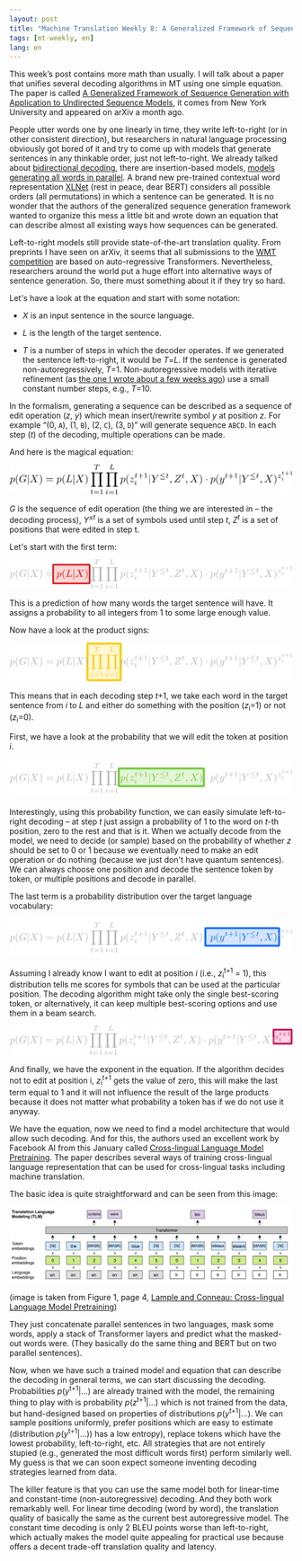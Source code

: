 ```yaml
---
layout: post
title: "Machine Translation Weekly 8: A Generalized Framework of Sequence Generation"
tags: [mt-weekly, en]
lang: en
---
```


This week’s post contains more math than usually. I will talk about a paper
that unifies several decoding algorithms in MT using one simple equation. The
paper is called [A Generalized Framework of Sequence Generation with
Application to Undirected Sequence
Models](https://arxiv.org/pdf/1905.12790.pdf), it comes from New York
University and appeared on arXiv a month ago.

People utter words one by one linearly in time, they write left-to-right (or in
other consistent direction), but researchers in natural language processing
obviously got bored of it and try to come up with models that generate
sentences in any thinkable order, just not left-to-right. We already talked
about [bidirectional
decoding](/2019/04/23/MT-Weekly-Bidirectional-Decoding.html), there are
insertion-based models, [models generating all words in
parallel](/2019/05/17/MT-Weekly-Constant-Time-MT.html). A brand new pre-trained
contextual word representation [XLNet](https://arxiv.org/pdf/1906.08237.pdf)
(rest in peace, dear BERT) considers all possible orders (all permutations) in
which a sentence can be generated. It is no wonder that the authors of the
generalized sequence generation framework wanted to organize this mess a little
bit and wrote down an equation that can describe almost all existing ways how
sequences can be generated.

Left-to-right models still provide state-of-the-art translation quality. From
preprints I have seen on arXiv, it seems that all submissions to the [WMT
competition](http://www.statmt.org/wmt19/) are based on auto-regressive
Transformers. Nevertheless, researchers around the world put a huge effort into
alternative ways of sentence generation. So, there must something about it if
they try so hard.

Let's have a look at the equation and start with some notation:

* _X_ is an input sentence in the source language.

* _L_ is the length of the target sentence.

* _T_ is a number of steps in which the decoder operates. If we generated the
  sentence left-to-right, it would be _T_=_L_. If the sentence is generated
  non-autoregressively, _T_=1. Non-autoregressive models with iterative
  refinement (as [the one I wrote about a few weeks
  ago](/2019/05/17/MT-Weekly-Constant-Time-MT.html)) use a small constant
  number steps, e.g., _T_=10.

In the formalism, generating a sequence can be described as a sequence of edit
operation (_z_, _y_) which mean insert/rewrite symbol _y_ at position _z_. For
example “(0, `A`), (1, `B`), (2, `C`), (3, `D`)” will generate sequence `ABCD`.
In each step (_t_) of the decoding, multiple operations can be made.

And here is the magical equation:

![Generation equation](/assets/MT-Weekly-8/equation.svg)

_G_ is the sequence of edit operation (the thing we are interested in – the
decoding process), _Y<sup>≤t</sup>_ is a set of symbols used until step _t_,
_Z<sup>t</sup>_ is a set of positions that were edited in step t.

Let's start with the first term:

![Generation equation: length](/assets/MT-Weekly-8/equation_length.svg)

This is a prediction of how many words the target sentence will have. It
assigns a probability to all integers from 1 to some large enough value.

Now have a look at the product signs:

![Generation equation: length](/assets/MT-Weekly-8/equation_products.svg)

This means that in each decoding step _t_+1, we take each word in the target
sentence from _i_ to _L_ and either do something with the position
(_z_<sub>i</sub>=1) or not (_z_<sub>i</sub>=0).

First, we have a look at the probability that we will edit the token at
position _i_.

![Generation equation: position probability](/assets/MT-Weekly-8/equation_position.svg)

Interestingly, using this probability function, we can easily simulate
left-to-right decoding – at step _t_ just assign a probability of 1 to the word
on _t_-th position, zero to the rest and that is it. When we actually decode
from the model, we need to decide (or sample) based on the probability of
whether _z_ should be set to 0 or 1 because we eventually need to make an edit
operation or do nothing (because we just don't have quantum sentences). We can
always choose one position and decode the sentence token by token, or multiple
positions and decode in parallel.

The last term is a probability distribution over the target language
vocabulary:

![Generation equation: word probability](/assets/MT-Weekly-8/equation_word.svg)

Assuming I already know I want to edit at position _i_ (i.e.,
_z_<sub>i</sub><sup>t+1</sup> = 1), this distribution tells me scores for
symbols that can be used at the particular position. The decoding algorithm
might take only the single best-scoring token, or alternatively, it can keep
multiple best-scoring options and use them in a beam search.

![Generation equation: exponent](/assets/MT-Weekly-8/equation_exponent.svg)

And finally, we have the exponent in the equation. If the algorithm decides not
to edit at position i, _z_<sub>i</sub><sup>t+1</sup> gets the value of zero,
this will make the last term equal to 1 and it will not influence the result of
the large products because it does not matter what probability a token has if
we do not use it anyway.

We have the equation, now we need to find a model architecture that would allow
such decoding. And for this, the authors used an excellent work by Facebook AI
from this January called [Cross-lingual Language Model
Pretraining](https://arxiv.org/pdf/1901.07291.pdf). The paper describes several
ways of training cross-lingual language representation that can be used for
cross-lingual tasks including machine translation.

The basic idea is quite straightforward and can be seen from this image:

![Masked cross-lingual LM](/assets/MT-Weekly-8/lample.png)

(image is taken from Figure 1, page 4, [Lample and Conneau: Cross-lingual
Language Model Pretraining](https://arxiv.org/pdf/1901.07291.pdf))

They just concatenate parallel sentences in two languages, mask some words,
apply a stack of Transformer layers and predict what the masked-out words were.
(They basically do the same thing and BERT but on two parallel sentences).

Now, when we have such a trained model and equation that can describe the
decoding in general terms, we can start discussing the decoding. Probabilities
_p_(_y_<sup>t+1</sup>|…) are already trained with the model, the remaining
thing to play with is probability _p_(_z_<sup>t+1</sup>|…) which is not trained
from the data, but hand-designed based on properties of distributions
_p_(_y_<sup>t+1</sup>|…). We can sample positions uniformly, prefer positions
which are easy to estimate (distribution _p_(_y_<sup>t+1</sup>|…)) has a low
entropy), replace tokens which have the lowest probability, left-to-right, etc.
All strategies that are not entirely stupied (e.g., generated the most
difficult words first) perform similarly well. My guess is that we can soon
expect someone inventing decoding strategies learned from data.

The killer feature is that you can use the same model both for linear-time and
constant-time (non-autoregressive) decoding. And they both work remarkably
well. For linear time decoding (word by word), the translation quality of
basically the same as the current best autoregressive model. The constant time
decoding is only 2 BLEU points worse than left-to-right, which actually makes
the model quite appealing for practical use because offers a decent trade-off
translation quality and latency.

